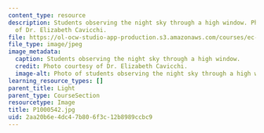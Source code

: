 ```yaml
---
content_type: resource
description: Students observing the night sky through a high window. Photo courtesy
  of Dr. Elizabeth Cavicchi.
file: https://ol-ocw-studio-app-production.s3.amazonaws.com/courses/ec-050-recreate-experiments-from-history-inform-the-future-from-the-past-galileo-january-iap-2010/2aa20b6e4dc47b806f3c12b8989ccbc9_P1000542.jpg
file_type: image/jpeg
image_metadata:
  caption: Students observing the night sky through a high window.
  credit: Photo courtesy of Dr. Elizabeth Cavicchi.
  image-alt: Photo of students observing the night sky through a high window.
learning_resource_types: []
parent_title: Light
parent_type: CourseSection
resourcetype: Image
title: P1000542.jpg
uid: 2aa20b6e-4dc4-7b80-6f3c-12b8989ccbc9
---
```

